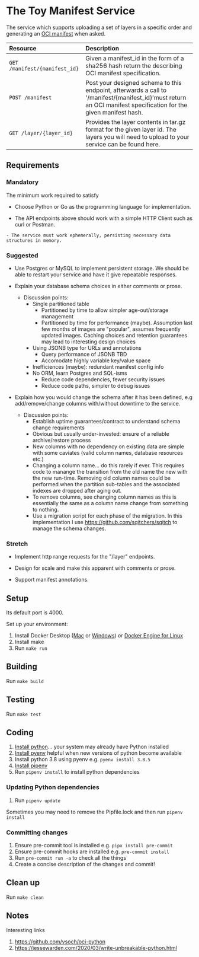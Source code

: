 # The Toy Manifest Service

The service which supports uploading a set of layers in a specific order and generating an ​[OCI manifest](https://github.com/opencontainers/image-spec/blob/master/manifest.md)​ when asked.

| Resource | Description |
| :--------- | :------------- |
| `GET /manifest/{manifest_id}` | Given a manifest_id in the form of a sha256 hash return the describing OCI manifest specification. |
| `POST /manifest` | Post your designed schema to this endpoint, afterwards a call to '/manifest/{manifest_id}'must return an OCI manifest specification for the given manifest hash. |
| `GET /layer/{layer_id}` |  Provides the layer contents in tar.gz format for the given layer id. The layers you will need to upload to your service ​can be found here​. |

## Requirements

### Mandatory

The minimum work required to satisfy

   - Choose Python or Go as the programming language for implementation.

   - The API endpoints above should work with a simple HTTP Client such
   as curl or Postman.
   
    - The service must work ephemerally, persisting necessary data structures in memory.

### Suggested

   - Use Postgres or MySQL to implement persistent storage. We should be
     able to restart your service and have it give repeatable responses.
   - Explain your database schema choices in either comments or prose.
     - Discussion points:
       - Single partitioned table
         - Partitioned by time to allow simpler age-out/storage management
         - Partitioned by time for performance (maybe). Assumption
            last few months of images are "popular", assumes frequently updated
            images. Caching choices and retention guarantees may lead
            to interesting design choices
       - Using JSONB type for URLs and annotations
          - Query performance of JSONB TBD
          - Accomodate highly variable key/value space
       - Inefficiences (maybe): redundant manifest config info
       - No ORM, learn Postgres and SQL-isms
         - Reduce code dependencies, fewer security issues
         - Reduce code paths, simpler to debug issues
 
   - Explain how you would change the schema after it has been defined, e.g add/remove/change columns with/without downtime to  the service.
     - Discussion points:
       - Establish uptime guarantees/contract to understand schema
            change requirements
       - Obvious but usually under-invested: ensure of a reliable
            archive/restore process
       - New columns with no dependency on existing data are simple
            with some caviates (valid column names, database resources
            etc.)
       - Changing a column name... do this rarely if ever.  This
            requires code to manange the transition from the old name
            the new with the new run-time.
            Removing old column names could be
            performed when the partition sub-tables and the associated
            indexes are dropped after aging out.
       - To remove columns, see changing column names as this is
            essentially the same as a column name change from something
            to nothing.
       - Use a migration script for each phase of the migration. In this
            implementation I use https://github.com/sqitchers/sqitch to
            manage the schema changes.

### Stretch

   - Implement http range requests for the "/layer" endpoints.

   - Design for scale and make this apparent with comments or prose.

   - Support ​manifest annotations​.

## Setup

Its default port is 4000.

Set up your environment:

1. Install Docker Desktop ([Mac](https://docs.docker.com/docker-for-mac/install/) or [Windows](https://docs.docker.com/docker-for-windows/install-windows-home/)) or [Docker Engine for Linux](https://docs.docker.com/engine/install/#server)
1. Install make
1. Run `make run`

## Building

Run `make build`

## Testing

Run `make test`

## Coding 

1. [Install python](https://www.python.org/downloads/)... your system
   may already have Python installed
1. [Install pyenv](https://github.com/pyenv/pyenv) helpful when new
   versions of python become available
1. Install python 3.8 using pyenv e.g. `pyenv install 3.8.5`
1. [Install pipenv](https://pipenv.pypa.io/en/latest/install/)
1. Run `pipenv install` to install python dependencies


### Updating Python dependencies

1. Run `pipenv update`

Sometimes you may need to remove the Pipfile.lock and then run `pipenv install`

### Committing changes

1. Ensure pre-commit tool is installed e.g. `pipx install pre-commit`
1. Ensure pre-commit hooks are installed e.g. `pre-commit install`
1. Run `pre-commit run -a` to check all the things
1. Create a concise description of the changes and commit!

## Clean up

Run `make clean`


## Notes

Interesting links

1. https://github.com/vsoch/oci-python
1. https://jessewarden.com/2020/03/write-unbreakable-python.html
